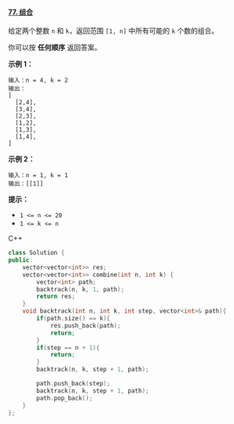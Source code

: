 #### [77. 组合](https://leetcode-cn.com/problems/combinations/)

给定两个整数 `n` 和 `k`，返回范围 `[1, n]` 中所有可能的 `k` 个数的组合。

你可以按 **任何顺序** 返回答案。

 

**示例 1：**

```
输入：n = 4, k = 2
输出：
[
  [2,4],
  [3,4],
  [2,3],
  [1,2],
  [1,3],
  [1,4],
]
```

**示例 2：**

```
输入：n = 1, k = 1
输出：[[1]]
```

 

**提示：**

- `1 <= n <= 20`
- `1 <= k <= n`



C++

```c++
class Solution {
public:
    vector<vector<int>> res;
    vector<vector<int>> combine(int n, int k) {
        vector<int> path;
        backtrack(n, k, 1, path);
        return res;
    }
    void backtrack(int n, int k, int step, vector<int>& path){
        if(path.size() == k){
            res.push_back(path);
            return;
        }
        if(step == n + 1){
            return;
        }
        backtrack(n, k, step + 1, path);

        path.push_back(step);
        backtrack(n, k, step + 1, path);
        path.pop_back();
    }
};
```

